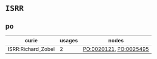 # `ISRR`

## po

| curie              |   usages | nodes                                                                                            |
|--------------------|----------|--------------------------------------------------------------------------------------------------|
| ISRR:Richard_Zobel |        2 | [PO:0020121](https://bioregistry.io/PO:0020121), [PO:0025495](https://bioregistry.io/PO:0025495) |

